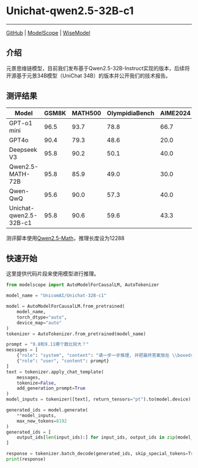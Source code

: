 # Unichat-qwen2.5-32B-c1
---
[GitHub](https://github.com/UnicomAI/Unichat-32B-c1) | [ModelScope](https://www.modelscope.cn/UnicomAI/Unichat-32B-c1.git)  |  [WiseModel](https://wisemodel.cn/models/UnicomLLM/Unichat-qwen2.5-32B-c1)

介绍
---
元景思维链模型，目前我们发布基于Qwen2.5-32B-Instruct实现的版本，后续将开源基于元景34B模型（UniChat 34B）的版本并公开我们的技术报告。

测评结果
---

| Model                | GSM8K | MATH500 | OlympidiaBench   | AIME2024 | AMC23 |
|-----------------------|---------------------|--------|-------|------------|------------|
| GPT-o1 mini   | 96.5                    | 93.7   | 78.8  | 66.7       | 92.5 |
|   GPT4o       | 90.4                    | 79.3   | 48.6  | 20.0       | 62.5 |
|  Deepseek V3  | 95.8                    | 90.2   | 50.1  | 40.0       | 80.0 |
| Qwen2.5-MATH-72B | 95.8                 | 85.9   | 49.0  | 30.0       | 70.0 |
|  Qwen-QwQ  | 95.6                       | 90.0   | 57.3  | 40.0       | 85.0 |
|  Unichat-qwen2.5-32B-c1   | 95.8                | 90.6   | 59.6  | 43.3       | 90.0 |

测评脚本使用[Qwen2.5-Math](https://github.com/QwenLM/Qwen2.5-Math)，推理长度设为12288

快速开始
---
这里提供代码片段来使用模型进行推理。
```python
from modelscope import AutoModelForCausalLM, AutoTokenizer

model_name = "UnicomAI/Unichat-32B-c1"

model = AutoModelForCausalLM.from_pretrained(
    model_name,
    torch_dtype="auto",
    device_map="auto"
)
tokenizer = AutoTokenizer.from_pretrained(model_name)

prompt = "9.8和9.11哪个数比较大？"
messages = [
    {"role": "system", "content": "请一步一步推理, 并把最终答案放在 \\boxed{{}} 里。"},
    {"role": "user", "content": prompt}
]
text = tokenizer.apply_chat_template(
    messages,
    tokenize=False,
    add_generation_prompt=True
)
model_inputs = tokenizer([text], return_tensors="pt").to(model.device)

generated_ids = model.generate(
    **model_inputs,
    max_new_tokens=8192
)
generated_ids = [
    output_ids[len(input_ids):] for input_ids, output_ids in zip(model_inputs.input_ids, generated_ids)
]

response = tokenizer.batch_decode(generated_ids, skip_special_tokens=True)[0]
print(response)

```

